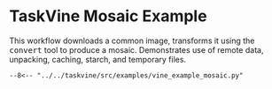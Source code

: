 # TaskVine Mosaic Example

This workflow downloads a common image, transforms it using the <tt>convert</tt>
tool to produce a mosaic.  Demonstrates use of remote data, unpacking,
caching, starch, and temporary files.

```
--8<-- "../../taskvine/src/examples/vine_example_mosaic.py"
```
